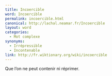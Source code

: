 ```yaml
---
title: Incoercible
word: Incoercible
permalink: incoercible.html
canonical: http://lachal.neamar.fr/Incoercible
layout: word
categories:
  - Mot complexe
synonyms:
  - Irrépressible
  - Incontenable
link: http://fr.wiktionary.org/wiki/incoercible
---
```


Que l’on ne peut contenir ni réprimer.

